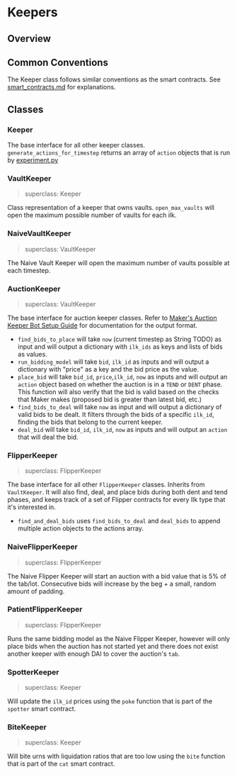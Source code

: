 # Keepers

## Overview

## Common Conventions

The Keeper class follows similar conventions as the smart contracts. See [smart_contracts.md](./smart_contracts.md) for explanations.

## Classes
### Keeper

The base interface for all other keeper classes. `generate_actions_for_timestep` returns an array of `action` objects that is run by [experiment.py](../experiments/experiment.py)

### VaultKeeper
> superclass: Keeper

Class representation of a keeper that owns vaults. `open_max_vaults` will open the maximum possible number of vaults for each ilk.

### NaiveVaultKeeper
> superclass: VaultKeeper

The Naive Vault Keeper will open the maximum number of vaults possible at each timestep.

### AuctionKeeper
> superclass: VaultKeeper

The base interface for auction keeper classes.
Refer to [Maker's Auction Keeper Bot Setup Guide](https://docs.makerdao.com/keepers/auction-keepers/auction-keeper-bot-setup-guide) for documentation for the output format.
- `find_bids_to_place` will take `now` (current timestep as String TODO) as input and will output a dictionary with `ilk_ids` as keys and lists of bids as values.
- `run_bidding_model` will take `bid`, `ilk_id` as inputs and will output a dictionary with "price" as a key and the bid price as the value.
- `place_bid` will take `bid_id`, `price`,`ilk_id`, `now` as inputs and will output an `action` object based on whether the auction is in a `TEND` or `DENT` phase. This function will also verify that the bid is valid based on the checks that Maker makes (proposed bid is greater than latest bid, etc.)
- `find_bids_to_deal` will take `now` as input and will output a dictionary of valid bids to be dealt. It filters through the bids of a specific `ilk_id`, finding the bids that belong to the current keeper.
- `deal_bid` will take `bid_id`, `ilk_id`, `now` as inputs and will output an `action` that will deal the bid.

### FlipperKeeper
> superclass: FlipperKeeper

The base interface for all other `FlipperKeeper` classes. Inherits from `VaultKeeper`. It will also find, deal, and place bids during both dent and tend phases, and keeps track of a set of Flipper contracts for every Ilk type that it's interested in.
- `find_and_deal_bids` uses `find_bids_to_deal` and `deal_bids` to append multiple action objects to the actions array.

### NaiveFlipperKeeper
> superclass: FlipperKeeper

The Naive Flipper Keeper will start an auction with a bid value that is 5% of the tab/lot. Consecutive bids will increase by the beg + a small, random amount of padding.

### PatientFlipperKeeper
> superclass: FlipperKeeper

Runs the same bidding model as the Naive Flipper Keeper, however will only place bids when the auction has not started yet and there does not exist another keeper with enough DAI to cover the auction's `tab`.

### SpotterKeeper
> superclass: Keeper

Will update the `ilk_id` prices using the `poke` function that is part of the `spotter` smart contract.

### BiteKeeper
> superclass: Keeper

Will bite urns with liquidation ratios that are too low using the `bite` function that is part of the `cat` smart contract.
